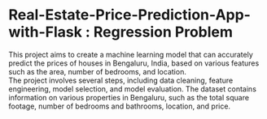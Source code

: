 # Real-Estate-Price-Prediction-App-with-Flask : Regression Problem
This project aims to create a machine learning model that can accurately predict the prices of houses in Bengaluru, India, based on various features such as the area, number of bedrooms, and location.<br>
The project involves several steps, including data cleaning, feature engineering, model selection, and model evaluation. The dataset contains information on various properties in Bengaluru, such as the total square footage, number of bedrooms and bathrooms, location, and price.<br>
